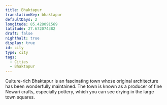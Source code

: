 ```yaml
---
title: Bhaktapur
translationKey: bhaktapur
defaultDays: 2
longitude: 85.428091569
latitude: 27.672074382
draft: false
nighthalt: true
display: true
id: city
type: city
tags:
  - Cities
  - Bhaktapur
---
```

Culture-rich Bhaktapur is an fascinating town whose original architecture has been wonderfully maintained. The town is known as a producer of fine Newari crafts, especially pottery, which you can see drying in the large town squares.